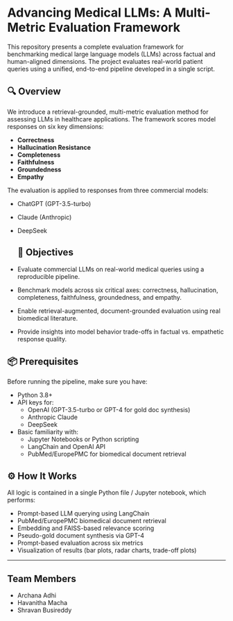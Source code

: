 # Advancing Medical LLMs: A Multi-Metric Evaluation Framework

This repository presents a complete evaluation framework for benchmarking medical large language models (LLMs) across factual and human-aligned dimensions. The project evaluates real-world patient queries using a unified, end-to-end pipeline developed in a single script.

## 🔍 Overview

We introduce a retrieval-grounded, multi-metric evaluation method for assessing LLMs in healthcare applications. The framework scores model responses on six key dimensions:

- **Correctness**
- **Hallucination Resistance**
- **Completeness**
- **Faithfulness**
- **Groundedness**
- **Empathy**

The evaluation is applied to responses from three commercial models:
- ChatGPT (GPT-3.5-turbo)
- Claude (Anthropic)
- DeepSeek

  ## 🎯 Objectives

- Evaluate commercial LLMs on real-world medical queries using a reproducible pipeline.
- Benchmark models across six critical axes: correctness, hallucination, completeness, faithfulness, groundedness, and empathy.
- Enable retrieval-augmented, document-grounded evaluation using real biomedical literature.
- Provide insights into model behavior trade-offs in factual vs. empathetic response quality.

## 📦 Prerequisites

Before running the pipeline, make sure you have:

- Python 3.8+
- API keys for:
  - OpenAI (GPT-3.5-turbo or GPT-4 for gold doc synthesis)
  - Anthropic Claude
  - DeepSeek
- Basic familiarity with:
  - Jupyter Notebooks or Python scripting
  - LangChain and OpenAI API
  - PubMed/EuropePMC for biomedical document retrieval


## ⚙️ How It Works

All logic is contained in a single Python file / Jupyter notebook, which performs:

- Prompt-based LLM querying using LangChain
- PubMed/EuropePMC biomedical document retrieval
- Embedding and FAISS-based relevance scoring
- Pseudo-gold document synthesis via GPT-4
- Prompt-based evaluation across six metrics
- Visualization of results (bar plots, radar charts, trade-off plots)



---

## Team Members
* Archana Adhi
* Havanitha Macha
* Shravan Busireddy
